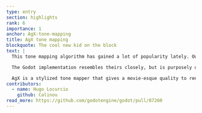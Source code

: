 ```yaml
---
type: entry
section: highlights
rank: 6
importance: 1
anchor: AgX-tone-mapping
title: AgX tone mapping
blockquote: The cool new kid on the block
text: |
  This tone mapping algorithm has gained a lot of popularity lately. Our friends at Blender even replaced their previous "filmic" tone mapper with AgX.

  The Godot implementation resembles theirs closely, but is purposely of lower quality to be more suitable for real time use cases.

  AgX is a stylized tone mapper that gives a movie-esque quality to renders, and is capapble of handling very bright scenes better than our other available options.
contributors:
  - name: Hugo Locurcio
    github: Calinou
read_more: https://github.com/godotengine/godot/pull/87260
---
```

